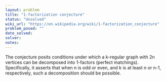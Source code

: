 ```yaml
---
layout: problem
title: "1-factorization conjecture"
status: "Unsolved"
wiki_url: "https://en.wikipedia.org/wiki/1-factorization_conjecture"
problem_posed: ""
date_solved:
solver:
notes:
---
```

The conjecture posits conditions under which a k-regular graph with 2n vertices can be decomposed into 1-factors (perfect matchings). Specifically, it asserts that when n is odd or even, and k is at least n or n-1, respectively, such a decomposition should be possible.